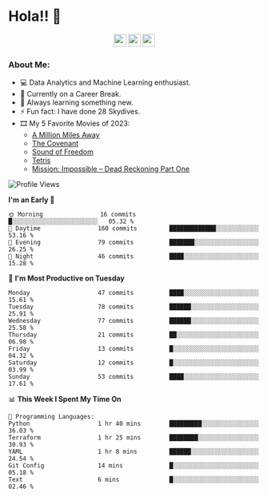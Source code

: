 # Hola!! 👋

<p align="center">
<a href="https://www.linkedin.com/in/salujaamandeep"><img src="https://img.shields.io/badge/linkedin-%230077B5.svg?&style=for-the-badge&logo=linkedin&logoColor=white" height=25></a>
<a href="https://www.twitter.com/salujaamandeep"><img src="https://img.shields.io/badge/twitter-%231DA1F2.svg?&style=for-the-badge&logo=twitter&logoColor=white" height=25></a>
<a href="https://medium.com/@saluja.amandeep"><img src="https://img.shields.io/badge/medium-%2312100E.svg?&style=for-the-badge&logo=medium&logoColor=white" height=25></a></p>

### About Me:

- 💻 Data Analytics and Machine Learning enthusiast.
- 🌱 Currently on a Career Break.
- 📖 Always learning something new.
- ⚡ Fun fact: I have done 28 Skydives.
- 🎞️ My 5 Favorite Movies of 2023:
  - [A Million Miles Away](https://www.imdb.com/title/tt21940010/)
  - [The Covenant](https://www.imdb.com/title/tt4873118/)
  - [Sound of Freedom](https://www.imdb.com/title/tt7599146/)
  - [Tetris](https://www.imdb.com/title/tt12758060/)
  - [Mission: Impossible – Dead Reckoning Part One](https://www.imdb.com/title/tt9603212/)

<!--START_SECTION:waka-->
![Profile Views](http://img.shields.io/badge/Profile%20Views-150-blue)

**I'm an Early 🐤** 

```text
🌞 Morning                16 commits          █░░░░░░░░░░░░░░░░░░░░░░░░   05.32 % 
🌆 Daytime                160 commits         █████████████░░░░░░░░░░░░   53.16 % 
🌃 Evening                79 commits          ███████░░░░░░░░░░░░░░░░░░   26.25 % 
🌙 Night                  46 commits          ████░░░░░░░░░░░░░░░░░░░░░   15.28 % 
```
📅 **I'm Most Productive on Tuesday** 

```text
Monday                   47 commits          ████░░░░░░░░░░░░░░░░░░░░░   15.61 % 
Tuesday                  78 commits          ██████░░░░░░░░░░░░░░░░░░░   25.91 % 
Wednesday                77 commits          ██████░░░░░░░░░░░░░░░░░░░   25.58 % 
Thursday                 21 commits          ██░░░░░░░░░░░░░░░░░░░░░░░   06.98 % 
Friday                   13 commits          █░░░░░░░░░░░░░░░░░░░░░░░░   04.32 % 
Saturday                 12 commits          █░░░░░░░░░░░░░░░░░░░░░░░░   03.99 % 
Sunday                   53 commits          ████░░░░░░░░░░░░░░░░░░░░░   17.61 % 
```


📊 **This Week I Spent My Time On** 

```text
💬 Programming Languages: 
Python                   1 hr 40 mins        █████████░░░░░░░░░░░░░░░░   36.03 % 
Terraform                1 hr 25 mins        ████████░░░░░░░░░░░░░░░░░   30.93 % 
YAML                     1 hr 8 mins         ██████░░░░░░░░░░░░░░░░░░░   24.54 % 
Git Config               14 mins             █░░░░░░░░░░░░░░░░░░░░░░░░   05.18 % 
Text                     6 mins              █░░░░░░░░░░░░░░░░░░░░░░░░   02.46 % 
```


<!--END_SECTION:waka-->
